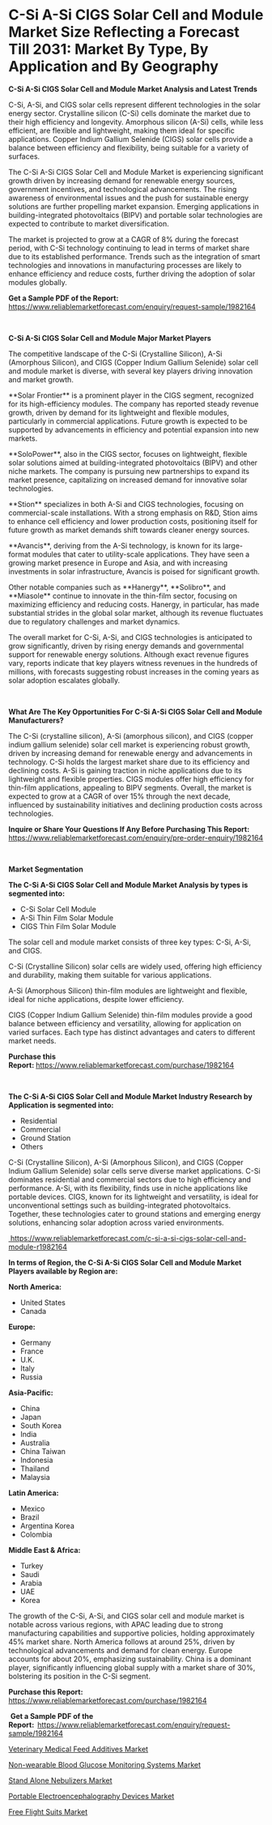 <p><h1>C-Si A-Si CIGS Solar Cell and Module Market Size Reflecting a Forecast Till 2031: Market By Type, By Application and By Geography</h1></p><p><strong>C-Si A-Si CIGS Solar Cell and Module Market Analysis and Latest Trends</strong></p>
<p><p>C-Si, A-Si, and CIGS solar cells represent different technologies in the solar energy sector. Crystalline silicon (C-Si) cells dominate the market due to their high efficiency and longevity. Amorphous silicon (A-Si) cells, while less efficient, are flexible and lightweight, making them ideal for specific applications. Copper Indium Gallium Selenide (CIGS) solar cells provide a balance between efficiency and flexibility, being suitable for a variety of surfaces.</p><p>The C-Si A-Si CIGS Solar Cell and Module Market is experiencing significant growth driven by increasing demand for renewable energy sources, government incentives, and technological advancements. The rising awareness of environmental issues and the push for sustainable energy solutions are further propelling market expansion. Emerging applications in building-integrated photovoltaics (BIPV) and portable solar technologies are expected to contribute to market diversification.</p><p>The market is projected to grow at a CAGR of 8% during the forecast period, with C-Si technology continuing to lead in terms of market share due to its established performance. Trends such as the integration of smart technologies and innovations in manufacturing processes are likely to enhance efficiency and reduce costs, further driving the adoption of solar modules globally.</p></p>
<p><strong>Get a Sample PDF of the Report:&nbsp;</strong> <a href="https://www.reliablemarketforecast.com/enquiry/request-sample/1982164?utm_campaign=1567&utm_medium=2&utm_source=Github&utm_content=ia&utm_term=25102024&utm_id=c-si-a-si-cigs-solar-cell-and-module">https://www.reliablemarketforecast.com/enquiry/request-sample/1982164</a></p>
<p>&nbsp;</p>
<p><strong>C-Si A-Si CIGS Solar Cell and Module Major Market Players</strong></p>
<p><p>The competitive landscape of the C-Si (Crystalline Silicon), A-Si (Amorphous Silicon), and CIGS (Copper Indium Gallium Selenide) solar cell and module market is diverse, with several key players driving innovation and market growth.</p><p>**Solar Frontier** is a prominent player in the CIGS segment, recognized for its high-efficiency modules. The company has reported steady revenue growth, driven by demand for its lightweight and flexible modules, particularly in commercial applications. Future growth is expected to be supported by advancements in efficiency and potential expansion into new markets.</p><p>**SoloPower**, also in the CIGS sector, focuses on lightweight, flexible solar solutions aimed at building-integrated photovoltaics (BIPV) and other niche markets. The company is pursuing new partnerships to expand its market presence, capitalizing on increased demand for innovative solar technologies.</p><p>**Stion** specializes in both A-Si and CIGS technologies, focusing on commercial-scale installations. With a strong emphasis on R&D, Stion aims to enhance cell efficiency and lower production costs, positioning itself for future growth as market demands shift towards cleaner energy sources.</p><p>**Avancis**, deriving from the A-Si technology, is known for its large-format modules that cater to utility-scale applications. They have seen a growing market presence in Europe and Asia, and with increasing investments in solar infrastructure, Avancis is poised for significant growth.</p><p>Other notable companies such as **Hanergy**, **Solibro**, and **Miasole** continue to innovate in the thin-film sector, focusing on maximizing efficiency and reducing costs. Hanergy, in particular, has made substantial strides in the global solar market, although its revenue fluctuates due to regulatory challenges and market dynamics.</p><p>The overall market for C-Si, A-Si, and CIGS technologies is anticipated to grow significantly, driven by rising energy demands and governmental support for renewable energy solutions. Although exact revenue figures vary, reports indicate that key players witness revenues in the hundreds of millions, with forecasts suggesting robust increases in the coming years as solar adoption escalates globally.</p></p>
<p>&nbsp;</p>
<p><strong>What Are The Key Opportunities For C-Si A-Si CIGS Solar Cell and Module Manufacturers?</strong></p>
<p><p>The C-Si (crystalline silicon), A-Si (amorphous silicon), and CIGS (copper indium gallium selenide) solar cell market is experiencing robust growth, driven by increasing demand for renewable energy and advancements in technology. C-Si holds the largest market share due to its efficiency and declining costs. A-Si is gaining traction in niche applications due to its lightweight and flexible properties. CIGS modules offer high efficiency for thin-film applications, appealing to BIPV segments. Overall, the market is expected to grow at a CAGR of over 15% through the next decade, influenced by sustainability initiatives and declining production costs across technologies.</p></p>
<p><strong>Inquire or Share Your Questions If Any Before Purchasing This Report:</strong> <a href="https://www.reliablemarketforecast.com/enquiry/pre-order-enquiry/1982164?utm_campaign=1567&utm_medium=2&utm_source=Github&utm_content=ia&utm_term=25102024&utm_id=c-si-a-si-cigs-solar-cell-and-module">https://www.reliablemarketforecast.com/enquiry/pre-order-enquiry/1982164</a></p>
<p>&nbsp;</p>
<p><strong>Market Segmentation</strong></p>
<p><strong>The C-Si A-Si CIGS Solar Cell and Module Market Analysis by types is segmented into:</strong></p>
<p><ul><li>C-Si Solar Cell Module</li><li>A-Si Thin Film Solar Module</li><li>CIGS Thin Film Solar Module</li></ul></p>
<p><p>The solar cell and module market consists of three key types: C-Si, A-Si, and CIGS. </p><p>C-Si (Crystalline Silicon) solar cells are widely used, offering high efficiency and durability, making them suitable for various applications. </p><p>A-Si (Amorphous Silicon) thin-film modules are lightweight and flexible, ideal for niche applications, despite lower efficiency. </p><p>CIGS (Copper Indium Gallium Selenide) thin-film modules provide a good balance between efficiency and versatility, allowing for application on varied surfaces. Each type has distinct advantages and caters to different market needs.</p></p>
<p><strong>Purchase this Report:&nbsp;</strong><a href="https://www.reliablemarketforecast.com/purchase/1982164?utm_campaign=1567&utm_medium=2&utm_source=Github&utm_content=ia&utm_term=25102024&utm_id=c-si-a-si-cigs-solar-cell-and-module">https://www.reliablemarketforecast.com/purchase/1982164</a></p>
<p>&nbsp;</p>
<p><strong>The C-Si A-Si CIGS Solar Cell and Module Market Industry Research by Application is segmented into:</strong></p>
<p><ul><li>Residential</li><li>Commercial</li><li>Ground Station</li><li>Others</li></ul></p>
<p><p>C-Si (Crystalline Silicon), A-Si (Amorphous Silicon), and CIGS (Copper Indium Gallium Selenide) solar cells serve diverse market applications. C-Si dominates residential and commercial sectors due to high efficiency and performance. A-Si, with its flexibility, finds use in niche applications like portable devices. CIGS, known for its lightweight and versatility, is ideal for unconventional settings such as building-integrated photovoltaics. Together, these technologies cater to ground stations and emerging energy solutions, enhancing solar adoption across varied environments.</p></p>
<p><a href="https://www.reliablemarketforecast.com/c-si-a-si-cigs-solar-cell-and-module-r1982164?utm_campaign=1567&utm_medium=2&utm_source=Github&utm_content=ia&utm_term=25102024&utm_id=c-si-a-si-cigs-solar-cell-and-module">&nbsp;https://www.reliablemarketforecast.com/c-si-a-si-cigs-solar-cell-and-module-r1982164</a></p>
<p><strong>In terms of Region, the C-Si A-Si CIGS Solar Cell and Module Market Players available by Region are:</strong></p>
<p>
    <p> <strong> North America: </strong>
        <ul>
            <li>United States</li>
            <li>Canada</li>
        </ul>
        </p> 
    <p> <strong> Europe: </strong>
        <ul>
            <li>Germany</li>
            <li>France</li>
            <li>U.K.</li>
            <li>Italy</li>
            <li>Russia</li>
        </ul>
        </p> 
    <p> <strong> Asia-Pacific: </strong>
        <ul>
            <li>China</li>
            <li>Japan</li>
            <li>South Korea</li>
            <li>India</li>
            <li>Australia</li>
            <li>China Taiwan</li>
            <li>Indonesia</li>
            <li>Thailand</li>
            <li>Malaysia</li>
        </ul>
        </p> 
    <p> <strong> Latin America: </strong>
        <ul>
            <li>Mexico</li>
            <li>Brazil</li>
            <li>Argentina Korea</li>
            <li>Colombia</li>
        </ul>
        </p> 
    <p> <strong> Middle East & Africa: </strong>
        <ul>
            <li>Turkey</li>
            <li>Saudi</li>
            <li>Arabia</li>
            <li>UAE</li>
            <li>Korea</li>
        </ul>
    </p>
    </p>
<p><p>The growth of the C-Si, A-Si, and CIGS solar cell and module market is notable across various regions, with APAC leading due to strong manufacturing capabilities and supportive policies, holding approximately 45% market share. North America follows at around 25%, driven by technological advancements and demand for clean energy. Europe accounts for about 20%, emphasizing sustainability. China is a dominant player, significantly influencing global supply with a market share of 30%, bolstering its position in the C-Si segment.</p></p>
<p><strong>Purchase this Report: </strong><a href="https://www.reliablemarketforecast.com/purchase/1982164?utm_campaign=1567&utm_medium=2&utm_source=Github&utm_content=ia&utm_term=25102024&utm_id=c-si-a-si-cigs-solar-cell-and-module">https://www.reliablemarketforecast.com/purchase/1982164</a></p>
<p>&nbsp;<strong>Get a Sample PDF of the Report:&nbsp;&nbsp;</strong><a href="https://www.reliablemarketforecast.com/enquiry/request-sample/1982164?utm_campaign=1567&utm_medium=2&utm_source=Github&utm_content=ia&utm_term=25102024&utm_id=c-si-a-si-cigs-solar-cell-and-module">https://www.reliablemarketforecast.com/enquiry/request-sample/1982164</a></p>
<p><strong></strong></p>
<p><p><a href="https://www.linkedin.com/pulse/veterinary-medical-feed-additives-market-navigating-challenges-vdhjc?utm_campaign=1567&utm_medium=2&utm_source=Github&utm_content=ia&utm_term=25102024&utm_id=c-si-a-si-cigs-solar-cell-and-module">Veterinary Medical Feed Additives Market</a></p><p><a href="https://www.linkedin.com/pulse/non-wearable-blood-glucose-monitoring-systems-market-segmentation-r4taf?utm_campaign=1567&utm_medium=2&utm_source=Github&utm_content=ia&utm_term=25102024&utm_id=c-si-a-si-cigs-solar-cell-and-module">Non-wearable Blood Glucose Monitoring Systems Market</a></p><p><a href="https://www.linkedin.com/pulse/analyzing-global-stand-alone-nebulizers-market-growth-prospects-kzb3f?utm_campaign=1567&utm_medium=2&utm_source=Github&utm_content=ia&utm_term=25102024&utm_id=c-si-a-si-cigs-solar-cell-and-module">Stand Alone Nebulizers Market</a></p><p><a href="https://www.linkedin.com/pulse/portable-electroencephalography-devices-market-research-report-xwfwf?utm_campaign=1567&utm_medium=2&utm_source=Github&utm_content=ia&utm_term=25102024&utm_id=c-si-a-si-cigs-solar-cell-and-module">Portable Electroencephalography Devices Market</a></p><p><a href="https://www.linkedin.com/pulse/free-flight-suits-market-emerging-trends-future-prospects-period-m2cte?utm_campaign=1567&utm_medium=2&utm_source=Github&utm_content=ia&utm_term=25102024&utm_id=c-si-a-si-cigs-solar-cell-and-module">Free Flight Suits Market</a></p></p>